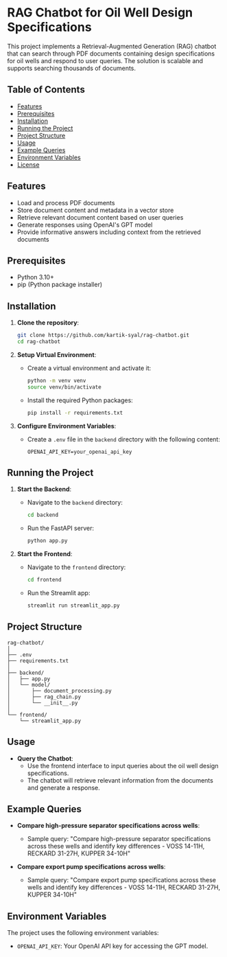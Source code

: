 # RAG Chatbot for Oil Well Design Specifications

This project implements a Retrieval-Augmented Generation (RAG) chatbot that can search through PDF documents containing design specifications for oil wells and respond to user queries. The solution is scalable and supports searching thousands of documents.

## Table of Contents
- [Features](#features)
- [Prerequisites](#prerequisites)
- [Installation](#installation)
- [Running the Project](#running-the-project)
- [Project Structure](#project-structure)
- [Usage](#usage)
- [Example Queries](#example-queries)
- [Environment Variables](#environment-variables)
- [License](#license)

## Features
- Load and process PDF documents
- Store document content and metadata in a vector store
- Retrieve relevant document content based on user queries
- Generate responses using OpenAI's GPT model
- Provide informative answers including context from the retrieved documents

## Prerequisites
- Python 3.10+
- pip (Python package installer)

## Installation

1. **Clone the repository**:
    ```bash
    git clone https://github.com/kartik-syal/rag-chatbot.git
    cd rag-chatbot
    ```

2. **Setup Virtual Environment**:
    - Create a virtual environment and activate it:
      ```bash
      python -m venv venv
      source venv/bin/activate
      ```

    - Install the required Python packages:
      ```bash
      pip install -r requirements.txt
      ```

3. **Configure Environment Variables**:
    - Create a `.env` file in the `backend` directory with the following content:
      ```env
      OPENAI_API_KEY=your_openai_api_key
      ```

## Running the Project

1. **Start the Backend**:
    - Navigate to the `backend` directory:
      ```bash
      cd backend
      ```

    - Run the FastAPI server:
      ```bash
      python app.py
      ```

2. **Start the Frontend**:
    - Navigate to the `frontend` directory:
      ```bash
      cd frontend
      ```

    - Run the Streamlit app:
      ```bash
      streamlit run streamlit_app.py
      ```

## Project Structure

```
rag-chatbot/
│
├── .env
├── requirements.txt
│
├── backend/
│   ├── app.py
│   └── model/
│       ├── document_processing.py
│       ├── rag_chain.py
│       └── __init__.py
│
└── frontend/
    └── streamlit_app.py
```

## Usage

- **Query the Chatbot**:
  - Use the frontend interface to input queries about the oil well design specifications.
  - The chatbot will retrieve relevant information from the documents and generate a response.

## Example Queries

- **Compare high-pressure separator specifications across wells**:
  - Sample query: "Compare high-pressure separator specifications across these wells and identify key differences - VOSS 14-11H, RECKARD 31-27H, KUPPER 34-10H"
  
- **Compare export pump specifications across wells**:
  - Sample query: "Compare export pump specifications across these wells and identify key differences - VOSS 14-11H, RECKARD 31-27H, KUPPER 34-10H"

## Environment Variables

The project uses the following environment variables:

- `OPENAI_API_KEY`: Your OpenAI API key for accessing the GPT model.